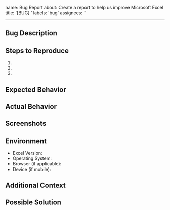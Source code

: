 name: Bug Report
about: Create a report to help us improve Microsoft Excel
title: '[BUG] '
labels: 'bug'
assignees: ''

---

## Bug Description
<!-- Provide a clear and concise description of the bug -->

## Steps to Reproduce
1. 
2. 
3. 
<!-- Add more steps as needed -->

## Expected Behavior
<!-- Describe what you expected to happen -->

## Actual Behavior
<!-- Describe what actually happened -->

## Screenshots
<!-- If applicable, add screenshots to help explain your problem -->

## Environment
- Excel Version: 
- Operating System: 
- Browser (if applicable): 
- Device (if mobile): 

## Additional Context
<!-- Add any other context about the problem here -->

## Possible Solution
<!-- If you have any ideas on how to solve the issue, please describe them here -->

<!-- Thank you for helping us improve Microsoft Excel! -->